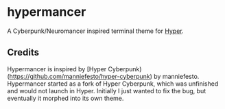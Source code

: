 # hypermancer

A Cyberpunk/Neuromancer inspired terminal theme for [Hyper](www.hyper.is).

## Credits
Hypermancer is inspired by [Hyper Cyberpunk)(https://github.com/manniefesto/hyper-cyberpunk) by manniefesto. Hypermancer started as a fork of Hyper Cyberpunk, which was unfinished and would not launch in Hyper. Initially I just wanted to fix the bug, but eventually it morphed into its own theme.
